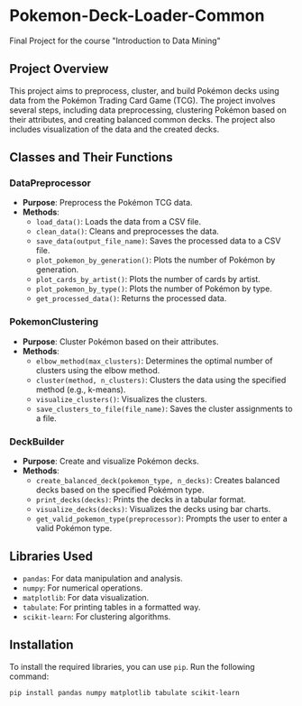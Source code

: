 # Pokemon-Deck-Loader-Common

Final Project for the course "Introduction to Data Mining"

## Project Overview

This project aims to preprocess, cluster, and build Pokémon decks using data from the Pokémon Trading Card Game (TCG). The project involves several steps, including data preprocessing, clustering Pokémon based on their attributes, and creating balanced common decks. The project also includes visualization of the data and the created decks.

## Classes and Their Functions

### DataPreprocessor
- **Purpose**: Preprocess the Pokémon TCG data.
- **Methods**:
  - `load_data()`: Loads the data from a CSV file.
  - `clean_data()`: Cleans and preprocesses the data.
  - `save_data(output_file_name)`: Saves the processed data to a CSV file.
  - `plot_pokemon_by_generation()`: Plots the number of Pokémon by generation.
  - `plot_cards_by_artist()`: Plots the number of cards by artist.
  - `plot_pokemon_by_type()`: Plots the number of Pokémon by type.
  - `get_processed_data()`: Returns the processed data.

### PokemonClustering
- **Purpose**: Cluster Pokémon based on their attributes.
- **Methods**:
  - `elbow_method(max_clusters)`: Determines the optimal number of clusters using the elbow method.
  - `cluster(method, n_clusters)`: Clusters the data using the specified method (e.g., k-means).
  - `visualize_clusters()`: Visualizes the clusters.
  - `save_clusters_to_file(file_name)`: Saves the cluster assignments to a file.

### DeckBuilder
- **Purpose**: Create and visualize Pokémon decks.
- **Methods**:
  - `create_balanced_deck(pokemon_type, n_decks)`: Creates balanced decks based on the specified Pokémon type.
  - `print_decks(decks)`: Prints the decks in a tabular format.
  - `visualize_decks(decks)`: Visualizes the decks using bar charts.
  - `get_valid_pokemon_type(preprocessor)`: Prompts the user to enter a valid Pokémon type.

## Libraries Used

- `pandas`: For data manipulation and analysis.
- `numpy`: For numerical operations.
- `matplotlib`: For data visualization.
- `tabulate`: For printing tables in a formatted way.
- `scikit-learn`: For clustering algorithms.

## Installation

To install the required libraries, you can use `pip`. Run the following command:

```sh
pip install pandas numpy matplotlib tabulate scikit-learn
```
